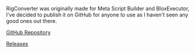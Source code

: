 RigConverter was originally made for Meta Script Builder and BloxExecutor, I've decided to publish it on GitHub for anyone to use as I haven't seen any good ones out there.

[GitHub Repository](https://github.com/RealEthanPlayzDev/RigConverter)

[Releases](https://github.com/RealEthanPlayzDev/RigConverter/releases)
